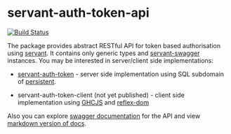 # servant-auth-token-api

[![Build Status](https://travis-ci.org/NCrashed/servant-auth-token-api.svg?branch=master)](https://travis-ci.org/NCrashed/servant-auth-token-api)

The package provides abstract RESTful API for token based authorisation using [servant](http://haskell-servant.readthedocs.io/en/stable/). It contains only generic types and [servant-swagger](https://hackage.haskell.org/package/servant-swagger) instances. You may be interested in server/client side implementations:

- [servant-auth-token](https://github.com/NCrashed/servant-auth-token) - server side implementation using SQL subdomain of [persistent](http://hackage.haskell.org/package/persistent).

- servant-auth-token-client (not yet published) - client side implementation using [GHCJS](https://github.com/ghcjs/ghcjs) and [reflex-dom](https://hackage.haskell.org/package/reflex-dom)

Also you can explore [swagger documentation](https://ncrashed.github.io/servant-auth-token-api/swagger-ui) for the API and view [markdown version of docs](https://github.com/NCrashed/servant-auth-token-api/blob/gh-pages/docs.markdown).